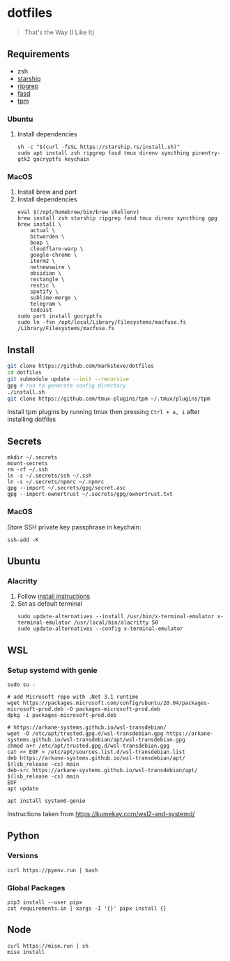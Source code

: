 # dotfiles
> That's the Way (I Like It)

## Requirements

- zsh
- [starship](https://starship.rs/)
- [ripgrep](https://github.com/BurntSushi/ripgrep)
- [fasd](https://github.com/clvv/fasd)
- [tpm](https://github.com/tmux-plugins/tpm)

### Ubuntu

1. Install dependencies
    ```
    sh -c "$(curl -fsSL https://starship.rs/install.sh)"
    sudo apt install zsh ripgrep fasd tmux direnv syncthing pinentry-gtk2 gocryptfs keychain
    ```

### MacOS

1. Install brew and port
1. Install dependencies
    ```
    eval $(/opt/homebrew/bin/brew shellenv)
    brew install zsh starship ripgrep fasd tmux direnv syncthing gpg
    brew install \
        actual \
        bitwarden \
        boop \
        cloudflare-warp \
        google-chrome \
        iterm2 \
        netnewswire \
        obsidian \
        rectangle \
        restic \
        spotify \
        sublime-merge \
        telegram \
        todoist
    sudo port install gocryptfs
    sudo ln -fsn /opt/local/Library/Filesystems/macfuse.fs /Library/Filesystems/macfuse.fs
    ```

## Install

```sh
git clone https://github.com/marksteve/dotfiles
cd dotfiles
git submodule update --init --recursive
gpg # run to generate config directory
./install.sh
git clone https://github.com/tmux-plugins/tpm ~/.tmux/plugins/tpm
```

Install tpm plugins by running tmux then pressing `Ctrl + a, i` after installing dotfiles

## Secrets

```
mkdir ~/.secrets
mount-secrets
rm -rf ~/.ssh
ln -s ~/.secrets/ssh ~/.ssh
ln -s ~/.secrets/npmrc ~/.npmrc
gpg --import ~/.secrets/gpg/secret.asc
gpg --import-ownertrust ~/.secrets/gpg/ownertrust.txt
```

### MacOS

Store SSH private key passphrase in keychain:

```
ssh-add -K
```

## Ubuntu

### Alacritty

1. Follow [install instructions](https://github.com/alacritty/alacritty/blob/master/INSTALL.md)
1. Set as default terminal
    ```
    sudo update-alternatives --install /usr/bin/x-terminal-emulator x-terminal-emulator /usr/local/bin/alacritty 50
    sudo update-alternatives --config x-terminal-emulator
    ```

## WSL

### Setup systemd with genie

```
sudo su -

# add Microsoft repo with .Net 3.1 runtime
wget https://packages.microsoft.com/config/ubuntu/20.04/packages-microsoft-prod.deb -O packages-microsoft-prod.deb
dpkg -i packages-microsoft-prod.deb

# https://arkane-systems.github.io/wsl-transdebian/
wget -O /etc/apt/trusted.gpg.d/wsl-transdebian.gpg https://arkane-systems.github.io/wsl-transdebian/apt/wsl-transdebian.gpg
chmod a+r /etc/apt/trusted.gpg.d/wsl-transdebian.gpg
cat << EOF > /etc/apt/sources.list.d/wsl-transdebian.list
deb https://arkane-systems.github.io/wsl-transdebian/apt/ $(lsb_release -cs) main
deb-src https://arkane-systems.github.io/wsl-transdebian/apt/ $(lsb_release -cs) main
EOF
apt update

apt install systemd-genie
```

Instructions taken from https://kumekay.com/wsl2-and-systemd/

## Python

### Versions
```
curl https://pyenv.run | bash
```

### Global Packages
```
pip3 install --user pipx
cat requirements.in | xargs -I '{}' pipx install {}
```

## Node

```
curl https://mise.run | sh
mise install
```
